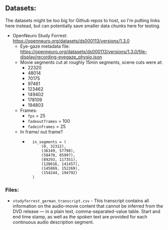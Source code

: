 Datasets:
---

The datasets might be too big for Github repos to host, so I'm putting links here instead, but can potentially save smaller data chunks here for testing.

 - OpenNeuro Study Forrest: https://openneuro.org/datasets/ds000113/versions/1.3.0
    - Eye-gaze metadata file: https://openneuro.org/datasets/ds000113/versions/1.3.0/file-display/recording-eyegaze_physio.json
    - Movie segments cut at roughly 15min segments, scene cuts were at:
        - 22320
        - 48014
        - 70175
        - 97461
        - 123462
        - 149402
        - 178109
        - 194803
    - Frames:
        - `fps` = 25
        - `fadeoutframes` = 100
        - `fadeinframes` = 25
    - In frame/ out frame? 
        - ```
            in_segments = (
                (0, 32312),
                (36349, 57798),
                (58470, 85997),
                (89293, 117351),
                (120616, 141457),
                (145869, 152269),
                (154244, 194792)
            )
            ```

### Files:
 - `studyforrest_german_transcript.csv` - This transcript contains all information on the audio-movie content that cannot be inferred from the DVD release — in a plain text, comma-separated-value table. Start and end time stamp, as well as the spoken text are provided for each continuous audio description segment.